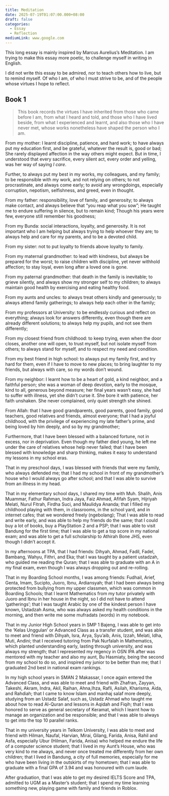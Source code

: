 ```yaml
---
title: Meditation
date: 2025-07-19T01:07:00.000+08:00
draft: false
categories:
  - Essay
  - Reflection
mediumLink: www.google.com
---
```

This long essay is mainly inspired by Marcus Aurelius’s Meditation. I am trying to make this essay more poetic, to challenge myself in writing in English.

I did not write this essay to be admired, nor to teach others how to live, but to remind myself. Of who I am, of who I must strive to be, and of the people whose virtues I hope to reflect.

## Book 1

> This book records the virtues I have inherited from those who came before I am, from what I heard and told, and those who I have lived beside, from what I experienced and learnt, and also those who I have never met, whose works nonetheless have shaped the person who I am.

From my mother: I learnt discipline, patience, and hard work; to have always put my education first, and be grateful, whatever the result is, good or bad; She rarely displayed affection in the way others might expect. But in time, I understood that every sacrifice, every silent act, every order and yelling, was her way of saying *I care*. 

Further, to always put my best in my works, my colleagues, and my family; to be responsible with my work, and not relying on others; to not procrastinate, and always come early; to avoid any wrongdoings, especially corruption, nepotism, selfishness, and greed, even in thought.

From my father: responsibility, love of family, and generosity; to always make contact, and always believe that “you reap what you sow”; He taught me to endure suffering in silence, but to remain kind; Though his years were few, everyone still remember his goodness; 

From my Bunda: social interactions, loyalty, and generosity. It is not important who I am helping but always trying to help whoever they are; to always help and care for my parents, and to be a devoted child.

From my sister: not to put loyalty to friends above loyalty to family. 

From my maternal grandmother: to lead with kindness, but always be prepared for the worst; to raise children with discipline, yet never withhold affection; to stay loyal, even long after a loved one is gone.

From my paternal grandmother: that death in the family is inevitable; to grieve silently, and always show my stronger self to my children; to always maintain good health by exercising and eating healthy food. 

From my aunts and uncles: to always treat others kindly and generously; to always attend family gatherings; to always help each other in the family;

From my professors at University: to be endlessly curious and reflect on everything; always look for answers differently, even though there are already different solutions; to always help my pupils, and not see them differently; 

From my closest friend from childhood: to keep trying, even when the door closes, another one will open, to trust myself, but not isolate myself from others; to always stand for myself, and to respect my need and condition.

From my best friend in high school: to always put my family first, and try hard for them, even if I have to move to new places; to bring laughter to my friends, but always with care, so my words don’t wound.

From my neighbor: I learnt how to be a heart of gold, a kind neighbor, and a faithful person; she was a woman of deep devotion, early to the mosque, kind to all, generous beyond measure; her final years wasn’t easy, she had to suffer with illness, yet she didn’t curse it. She bore it with patience, her faith unshaken. She never complained, only quiet strength she shined.

From Allah: that I have good grandparents, good parents, good family, good teachers, good relatives and friends, almost everyone; that I had a joyful childhood, with the privilege of experiencing my late father’s prime, and being loved by him deeply, and so by my grandmother; 

Furthermore, that I have been blessed with a balanced fortune, not in excess, nor in deprivation. Even though my father died young, he left me under the care of relatives whose help never failed; that I have been blessed with knowledge and sharp thinking, makes it easy to understand my lessons in my school eras. 

That in my preschool days, I was blessed with friends that were my family, who always defended me; that I had my school in front of my grandmother’s house who I would always go after school; and that I was able to survive from an illness in my head.

That in my elementary school days, I shared my time with Muh. Shalih, Anis Muammar, Fathur Rahman, Indra Jaya, Faiz Ahmad, Afifah Syam, Hijriyah Melati, Nurul Fitrah, Firdha Suci, and Maulidya Ananda; that I filled my childhood playing with them, in classrooms, in the school yard, and in internet cafes; that we wondered freely (ngebolang); That I was able to read and write early, and was able to help my friends do the same; that I could buy a lot of books, buy a PlayStation 2 and a PSP; that I was able to visit Bandung for the first time; that I was able to get a top score in my national exam; and was able to get a full scholarship to Athirah Bone JHS, even though I didn’t accept it. 

In my afternoons at TPA, that I had friends: Dihyah, Ahmad, Fadil, Fadel, Bambang, Wahyu, Fithri, and Eka; that I was taught by a patient ustadzah, who guided me reading the Quran; that I was able to graduate with an A in my final exam, even though I was always dropping out and re-rolling.  

That in my Boarding School months, I was among friends: Fudhail, Arief, Genta, Imam, Sucipto, Juoro, Ibnu, Ardiansyah; that I had been always being protected from bullying from my upper classmen, which was common in Boarding Schools; that I learnt Mathematics from my tutor privately with Juoro and Ibnu in her house in the night, so I did not have to attend ‘gatherings’; that I was taught Arabic by one of the kindest person I have known, Ustadzah Asma, who was always asked my health conditions in the morning, and then write me some mufradats (words) in my notebook.

That in my Junior High School years in SMP 1 Bajeng, I was able to get into the ‘Kelas Unggulan’ or Advanced Class as a transfer student, and was able to meet and friend with Dihyah, Isra, Arya, Syu’aib, Anis, Izzah, Melati, Idha, Muti, Andini; that I received tutoring from Pak Nurfalah in Mathematics, which planted understanding early, lasting through university, and was always my strength; that I represented my regency in OSN IPA after was mentored with my teacher and also my aunt, Bu Hasmiaty, being the second from my school to do so, and inspired my junior to be better than me; that I graduated 2nd best in national exam rankings.

In my high school years in SMAN 2 Makassar, I once again entered the Advanced Class, and was able to meet and friend with Zhafran, Zayyan, Takeshi, Akram, Indra, Akil, Raihan, Ahna,Ihza, Rafli, Asilah, Kharisma, Aida, and Rahdiah; that I came to know Islam and manhaj salaf more deeply, studying from an Ustadz Salaf, such as, Ustadz Ahmad who taught me about how to read Al-Quran and lessons in Aqidah and Fiqih; that I was honored to serve as general secretary of Keramat, which I learnt how to manage an organization and be responsible; and that I was able to always to get into the top 10 parallel ranks.

That in my university years in Telkom University, I was able to meet and friend with Hilman, Naufal, Harvian, Mirai, Gilang, Farida, Anisa, Rahil and Asfa, especially Ubur (Hilman, Farida, Anisa) who helped me endure the life of a computer science student; that I lived in my Aunt’s House, who was very kind to me always, and never once treated me differently from her own children; that I lived in Bandung, a city of full memories, especially for me who have been living in the outskirts of my hometown; that I was able to graduate with a final GPA of 3.94 and was honoured with cum laude. 

After graduation, that I was able to get my desired IELTS Score and TPA, admitted to UGM as a Master’s student; that I spend my time learning something new, playing game with family and friends in Roblox.
